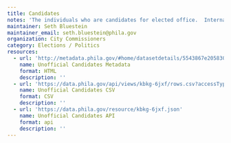 ```yaml
---
title: Candidates
notes: 'The individuals who are candidates for elected office.  Internally, this information is used to create the ballot. Externally, candidates and campaigns will want to know who their opponents are. '
maintainer: Seth Bluestein
maintainer_email: seth.bluestein@phila.gov
organization: City Commissioners
category: Elections / Politics
resources:
  - url: 'http://metadata.phila.gov/#home/datasetdetails/5543867e20583086178c4f65/'
    name: Unofficial Candidates Metadata
    format: HTML
    description: ''
  - url: 'https://data.phila.gov/api/views/kbkg-6jxf/rows.csv?accessType=DOWNLOAD'
    name: Unofficial Candidates CSV
    format: CSV
    description: ''
  - url: 'https://data.phila.gov/resource/kbkg-6jxf.json'
    name: Unofficial Candidates API
    format: api
    description: ''
---
```

